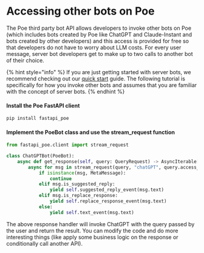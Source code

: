 # Accessing other bots on Poe

The Poe third party bot API allows developers to invoke other bots on Poe (which includes bots created by Poe like ChatGPT and Claude-Instant and bots created by other developers) and this access is provided for free so that developers do not have to worry about LLM costs. For every user message, server bot developers get to make up to two calls to another bot of their choice.

{% hint style="info" %}
If you are just getting started with server bots, we recommend checking out our [quick start](quick-start.md) guide. The following tutorial is specifically for how you invoke other bots and assumes that you are familiar with the concept of server bots.
{% endhint %}

#### Install the Poe FastAPI client

```bash
pip install fastapi_poe
```

#### Implement the PoeBot class and use the stream\_request function

```python
from fastapi_poe.client import stream_request

class ChatGPTBot(PoeBot):
    async def get_response(self, query: QueryRequest) -> AsyncIterable[ServerSentEvent]:
        async for msg in stream_request(query, "chatGPT", query.access_key):
            if isinstance(msg, MetaMessage):
                continue
            elif msg.is_suggested_reply:
                yield self.suggested_reply_event(msg.text)
            elif msg.is_replace_response:
                yield self.replace_response_event(msg.text)
            else:
                yield self.text_event(msg.text)
```

The above response handler will invoke ChatGPT with the query passed by the user and return the result. You can modify the code and do more interesting things (like apply some business logic on the response or conditionally call another API).
